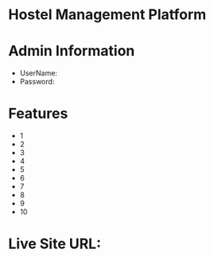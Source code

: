 # Hostel Management Platform

# Admin Information
- UserName: 
- Password: 
  
# Features
- 1
- 2
- 3
- 4
- 5
- 6
- 7
- 8
- 9
- 10






# Live Site URL: 
